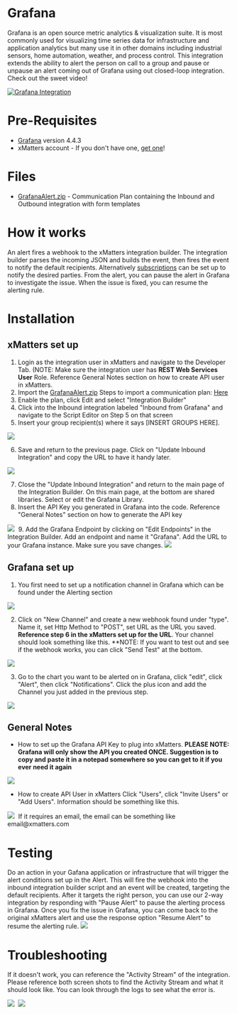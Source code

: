 # Grafana
Grafana is an open source metric analytics & visualization suite. It is most commonly used for visualizing time series data for infrastructure and application analytics but many use it in other domains including industrial sensors, home automation, weather, and process control. This integration extends the ability to alert the person on call to a group and pause or unpause an alert coming out of Grafana using out closed-loop integration. Check out the sweet video!


[![Grafana Integration](https://img.youtube.com/vi/Dj2sEaZzXi0/0.jpg)](https://www.youtube.com/watch?v=Dj2sEaZzXi0&feature=youtu.be)

# Pre-Requisites
* [Grafana](https://grafana.com/) version 4.4.3
* xMatters account - If you don't have one, [get one](https://www.xmatters.com)!

# Files
* [GrafanaAlert.zip](GrafanaAlert.zip) - Communication Plan containing the Inbound and Outbound integration with form templates

# How it works
An alert fires a webhook to the xMatters integration builder. The integration builder parses the incoming JSON and builds the event, then fires the event to notify the default recipients. Alternatively [subscriptions](http://help.xmatters.com/OnDemand/userguide/receivingalerts/subscriptions/howtousesubscriptions.htm) can be set up to notify the desired parties. From the alert, you can pause the alert in Grafana to investigate the issue. When the issue is fixed, you can resume the alerting rule.  

# Installation

## xMatters set up
1. Login as the integration user in xMatters and navigate to the Developer Tab. (NOTE: Make sure the integration user has **REST Web Services User** Role. Reference General Notes section on how to create API user in xMatters.
2. Import the [GrafanaAlert.zip](GrafanaAlert.zip) Steps to import a communication plan: [Here]( http://help.xmatters.com/OnDemand/xmodwelcome/communicationplanbuilder/exportcommplan.htm)
3. Enable the plan, click Edit and select "Integration Builder"
4. Click into the Inbound integration labeled "Inbound from Grafana" and navigate to the Script Editor on Step 5 on that screen
5. Insert your group recipient(s) where it says [INSERT GROUPS HERE]. 
<kbd>
  <img src="InsertGroupHere.png">
</kbd>


6. Save and return to the previous page. Click on "Update Inbound Integration" and copy the URL to have it handy later.
<kbd>
  <img src="xMattersURL.png">
</kbd>


7. Close the "Update Inbound Integration" and return to the main page of the Integration Builder. On this main page, at the bottom are shared libraries. Select or edit the Grafana Library.
8. Insert the API Key you generated in Grafana into the code. Reference "General Notes" section on how to generate the API key 
<kbd>
  <img src="InsertAPIKey.png">
</kbd>
9. Add the Grafana Endpoint by clicking on "Edit Endpoints" in the Integration Builder. Add an endpoint and name it "Grafana". Add the URL to your Grafana instance. Make sure you save changes. 
<kbd>
  <img src="GrafanaEndPoint.png">
</kbd>

## Grafana set up
1. You first need to set up a notification channel in Grafana which can be found under the Alerting section
<kbd>
  <img src="CreateNotificationChannel.png">
</kbd>


2. Click on "New Channel" and create a new webhook found under "type". Name it, set Http Method to "POST", set URL as the URL you saved. **Reference step 6 in the xMatters set up for the URL**. Your channel should look something like this. **NOTE: If you want to test out and see if the webhook works, you can click "Send Test" at the bottom.
<kbd>
  <img src="GrafanaChannel.png">
</kbd>


3. Go to the chart you want to be alerted on in Grafana, click "edit", click "Alert", then click "Notifications". Click the plus icon and add the Channel you just added in the previous step.
<kbd>
  <img src="AlertSectionGrafana.png">
</kbd>


## General Notes
* How to set up the Grafana API Key to plug into xMatters. **PLEASE NOTE: Grafana will only show the API you created ONCE. Suggestion is to copy and paste it in a notepad somewhere so you can get to it if you ever need it again**
<kbd>
  <img src="APIKeysGrafana.png">
</kbd>

* How to create API User in xMatters
Click "Users", click "Invite Users" or "Add Users". Information should be something like this.
<kbd>
  <img src="RESTAPIUser.png">
</kbd>
If it requires an email, the email can be something like email@xmatters.com 

# Testing
Do an action in your Gafana application or infrastructure that will trigger the alert conditions set up in the Alert. This will fire the webhook into the inbound integration builder script and an event will be created, targeting the default recipients. After it targets the right person, you can use our 2-way integration by responding with "Pause Alert" to pause the alerting process in Grafana. Once you fix the issue in Grafana, you can come back to the original xMatters alert and use the response option "Resume Alert" to resume the alerting rule.
<kbd>
  <img src="GrafanaAlert1.png">
</kbd>

# Troubleshooting
 If it doesn't work, you can reference the "Activity Stream" of the integration. Please reference both screen shots to find the Activity Stream and what it should look like. You can look through the logs to see what the error is.


<kbd>
  <img src="ActivityStream.png">
</kbd>

<kbd>
  <img src="ActivityStreamLogs.png">
</kbd>
